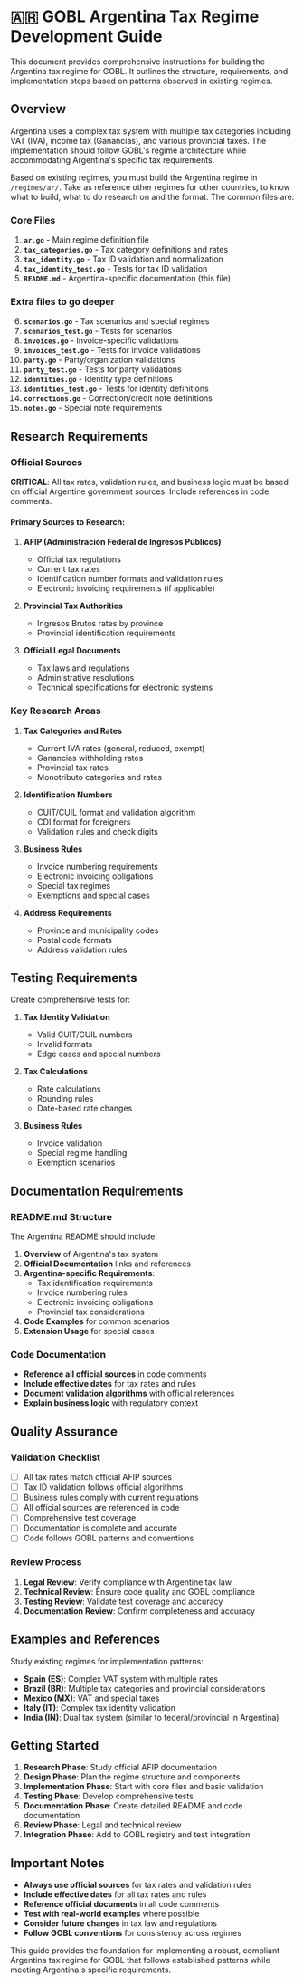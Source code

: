 # 🇦🇷 GOBL Argentina Tax Regime Development Guide

This document provides comprehensive instructions for building the Argentina tax regime for GOBL. It outlines the structure, requirements, and implementation steps based on patterns observed in existing regimes.

## Overview

Argentina uses a complex tax system with multiple tax categories including VAT (IVA), income tax (Ganancias), and various provincial taxes. The implementation should follow GOBL's regime architecture while accommodating Argentina's specific tax requirements.

Based on existing regimes, you must build the Argentina regime in `/regimes/ar/`. Take as reference other regimes for other countries, to know what to build, what to do research on and the format. The common files are:

### Core Files

1. **`ar.go`** - Main regime definition file
2. **`tax_categories.go`** - Tax category definitions and rates
3. **`tax_identity.go`** - Tax ID validation and normalization
4. **`tax_identity_test.go`** - Tests for tax ID validation
5. **`README.md`** - Argentina-specific documentation (this file)

### Extra files to go deeper

6. **`scenarios.go`** - Tax scenarios and special regimes
7. **`scenarios_test.go`** - Tests for scenarios
8. **`invoices.go`** - Invoice-specific validations
9. **`invoices_test.go`** - Tests for invoice validations
10. **`party.go`** - Party/organization validations
11. **`party_test.go`** - Tests for party validations
12. **`identities.go`** - Identity type definitions
13. **`identities_test.go`** - Tests for identity definitions
14. **`corrections.go`** - Correction/credit note definitions
15. **`notes.go`** - Special note requirements

## Research Requirements

### Official Sources

**CRITICAL**: All tax rates, validation rules, and business logic must be based on official Argentine government sources. Include references in code comments.

#### Primary Sources to Research:

1. **AFIP (Administración Federal de Ingresos Públicos)**
   - Official tax regulations
   - Current tax rates
   - Identification number formats and validation rules
   - Electronic invoicing requirements (if applicable)

2. **Provincial Tax Authorities**
   - Ingresos Brutos rates by province
   - Provincial identification requirements

3. **Official Legal Documents**
   - Tax laws and regulations
   - Administrative resolutions
   - Technical specifications for electronic systems

### Key Research Areas

1. **Tax Categories and Rates**
   - Current IVA rates (general, reduced, exempt)
   - Ganancias withholding rates
   - Provincial tax rates
   - Monotributo categories and rates

2. **Identification Numbers**
   - CUIT/CUIL format and validation algorithm
   - CDI format for foreigners
   - Validation rules and check digits

3. **Business Rules**
   - Invoice numbering requirements
   - Electronic invoicing obligations
   - Special tax regimes
   - Exemptions and special cases

4. **Address Requirements**
   - Province and municipality codes
   - Postal code formats
   - Address validation rules

## Testing Requirements

Create comprehensive tests for:

1. **Tax Identity Validation**
   - Valid CUIT/CUIL numbers
   - Invalid formats
   - Edge cases and special numbers

2. **Tax Calculations**
   - Rate calculations
   - Rounding rules
   - Date-based rate changes

3. **Business Rules**
   - Invoice validation
   - Special regime handling
   - Exemption scenarios

## Documentation Requirements

### README.md Structure

The Argentina README should include:

1. **Overview** of Argentina's tax system
2. **Official Documentation** links and references
3. **Argentina-specific Requirements**:
   - Tax identification requirements
   - Invoice numbering rules
   - Electronic invoicing obligations
   - Provincial tax considerations
4. **Code Examples** for common scenarios
5. **Extension Usage** for special cases

### Code Documentation

- **Reference all official sources** in code comments
- **Include effective dates** for tax rates and rules
- **Document validation algorithms** with official references
- **Explain business logic** with regulatory context

## Quality Assurance

### Validation Checklist

- [ ] All tax rates match official AFIP sources
- [ ] Tax ID validation follows official algorithms
- [ ] Business rules comply with current regulations
- [ ] All official sources are referenced in code
- [ ] Comprehensive test coverage
- [ ] Documentation is complete and accurate
- [ ] Code follows GOBL patterns and conventions

### Review Process

1. **Legal Review**: Verify compliance with Argentine tax law
2. **Technical Review**: Ensure code quality and GOBL compliance
3. **Testing Review**: Validate test coverage and accuracy
4. **Documentation Review**: Confirm completeness and accuracy

## Examples and References

Study existing regimes for implementation patterns:

- **Spain (ES)**: Complex VAT system with multiple rates
- **Brazil (BR)**: Multiple tax categories and provincial considerations
- **Mexico (MX)**: VAT and special taxes
- **Italy (IT)**: Complex tax identity validation
- **India (IN)**: Dual tax system (similar to federal/provincial in Argentina)

## Getting Started

1. **Research Phase**: Study official AFIP documentation
2. **Design Phase**: Plan the regime structure and components
3. **Implementation Phase**: Start with core files and basic validation
4. **Testing Phase**: Develop comprehensive tests
5. **Documentation Phase**: Create detailed README and code documentation
6. **Review Phase**: Legal and technical review
7. **Integration Phase**: Add to GOBL registry and test integration

## Important Notes

- **Always use official sources** for tax rates and validation rules
- **Include effective dates** for all tax rates and rules
- **Reference official documents** in all code comments
- **Test with real-world examples** where possible
- **Consider future changes** in tax law and regulations
- **Follow GOBL conventions** for consistency across regimes

This guide provides the foundation for implementing a robust, compliant Argentina tax regime for GOBL that follows established patterns while meeting Argentina's specific requirements.
